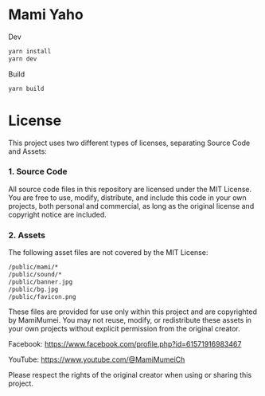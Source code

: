 # Mami Yaho

Dev
```bash
yarn install
yarn dev
```

Build
```bash
yarn build
```

# License
This project uses two different types of licenses, separating Source Code and Assets:

### 1. Source Code
All source code files in this repository are licensed under the MIT License.
You are free to use, modify, distribute, and include this code in your own projects, both personal and commercial, as long as the original license and copyright notice are included.

### 2. Assets
The following asset files are not covered by the MIT License:

```bash
/public/mami/*
/public/sound/*
/public/banner.jpg
/public/bg.jpg
/public/favicon.png
```
These files are provided for use only within this project and are copyrighted by MamiMumei.
You may not reuse, modify, or redistribute these assets in your own projects without explicit permission from the original creator.

Facebook: https://www.facebook.com/profile.php?id=61571916983467

YouTube: https://www.youtube.com/@MamiMumeiCh

Please respect the rights of the original creator when using or sharing this project.

